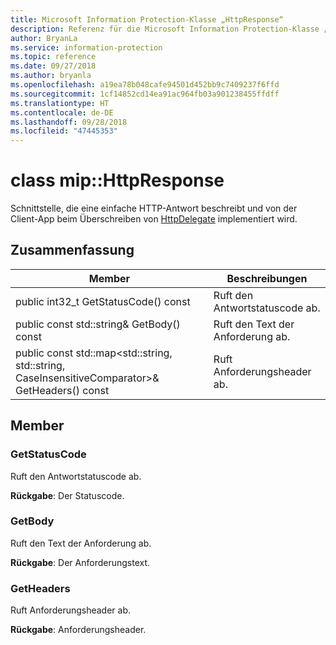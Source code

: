 ```yaml
---
title: Microsoft Information Protection-Klasse „HttpResponse“
description: Referenz für die Microsoft Information Protection-Klasse „HttpResponse“
author: BryanLa
ms.service: information-protection
ms.topic: reference
ms.date: 09/27/2018
ms.author: bryanla
ms.openlocfilehash: a19ea78b048cafe94501d452bb9c7409237f6ffd
ms.sourcegitcommit: 1cf14852cd14ea91ac964fb03a901238455ffdff
ms.translationtype: HT
ms.contentlocale: de-DE
ms.lasthandoff: 09/28/2018
ms.locfileid: "47445353"
---
```

# <a name="class-miphttpresponse"></a>class mip::HttpResponse 
Schnittstelle, die eine einfache HTTP-Antwort beschreibt und von der Client-App beim Überschreiben von [HttpDelegate](class_mip_httpdelegate.md) implementiert wird.
  
## <a name="summary"></a>Zusammenfassung
 Member                        | Beschreibungen                                
--------------------------------|---------------------------------------------
 public int32_t GetStatusCode() const  |  Ruft den Antwortstatuscode ab.
 public const std::string& GetBody() const  |  Ruft den Text der Anforderung ab.
public const std::map<std::string, std::string, CaseInsensitiveComparator>& GetHeaders() const  |  Ruft Anforderungsheader ab.
  
## <a name="members"></a>Member
  
### <a name="getstatuscode"></a>GetStatusCode
Ruft den Antwortstatuscode ab.

  
**Rückgabe**: Der Statuscode.
  
### <a name="getbody"></a>GetBody
Ruft den Text der Anforderung ab.

  
**Rückgabe**: Der Anforderungstext.
  
### <a name="getheaders"></a>GetHeaders
Ruft Anforderungsheader ab.

  
**Rückgabe**: Anforderungsheader.